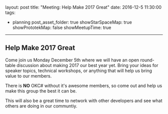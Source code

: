 layout: post
title: "Meeting: Help Make 2017 Great"
date: 2016-12-5 11:30:00
tags:
- planning
post_asset_folder: true
showStarSpaceMap: true
showPrototekMap: false
showMeetupTime: true
---

## Help Make 2017 Great
Come join us Monday December 5th where we will have an open round-table discussion about making 2017 our best year yet. Bring your ideas for speaker topics, technical workshops, or anything that will help us bring value to our members.

There is **NO** OKC# without it's awesome members, so come out and help us make this group the best it can be.

This will also be a great time to network with other developers and see what others are doing in our communtiy.
